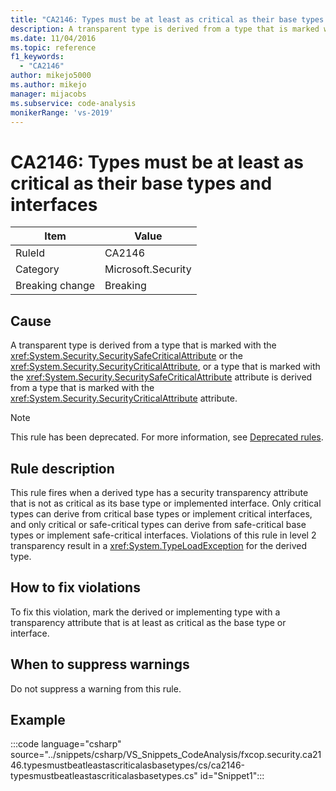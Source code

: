 ```yaml
---
title: "CA2146: Types must be at least as critical as their base types and interfaces"
description: A transparent type is derived from a type that is marked with the SecuritySafeCritical attribute or the SecurityCritical attribute, or a type that is marked with the SecuritySafeCritical attribute is derived from a type that is marked with the SecurityCritical attribute.
ms.date: 11/04/2016
ms.topic: reference
f1_keywords:
  - "CA2146"
author: mikejo5000
ms.author: mikejo
manager: mijacobs
ms.subservice: code-analysis
monikerRange: 'vs-2019'
---
```


# CA2146: Types must be at least as critical as their base types and interfaces

|Item|Value|
|-|-|
|RuleId|CA2146|
|Category|Microsoft.Security|
|Breaking change|Breaking|

## Cause

A transparent type is derived from a type that is marked with the <xref:System.Security.SecuritySafeCriticalAttribute> or the <xref:System.Security.SecurityCriticalAttribute>, or a type that is marked with the <xref:System.Security.SecuritySafeCriticalAttribute> attribute is derived from a type that is marked with the <xref:System.Security.SecurityCriticalAttribute> attribute.

> [!NOTE]
> This rule has been deprecated. For more information, see [Deprecated rules](fxcop-unported-deprecated-rules.md).

## Rule description

This rule fires when a derived type has a security transparency attribute that is not as critical as its base type or implemented interface. Only critical types can derive from critical base types or implement critical interfaces, and only critical or safe-critical types can derive from safe-critical base types or implement safe-critical interfaces. Violations of this rule in level 2 transparency result in a <xref:System.TypeLoadException> for the derived type.

## How to fix violations

To fix this violation, mark the derived or implementing type with a transparency attribute that is at least as critical as the base type or interface.

## When to suppress warnings

Do not suppress a warning from this rule.

## Example

:::code language="csharp" source="../snippets/csharp/VS_Snippets_CodeAnalysis/fxcop.security.ca2146.typesmustbeatleastascriticalasbasetypes/cs/ca2146-typesmustbeatleastascriticalasbasetypes.cs" id="Snippet1":::
